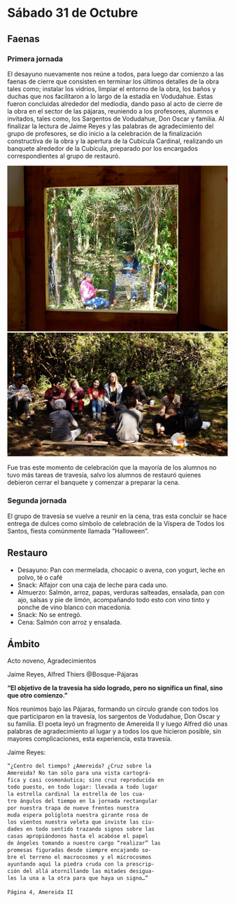 # Sábado 31 de Octubre

## Faenas

### Primera jornada

El desayuno nuevamente nos reúne a todos, para luego dar comienzo a las faenas de cierre que consisten en terminar los últimos detalles de la obra tales como; instalar los vidrios, limpiar el entorno de la obra, los baños y duchas que nos facilitaron a lo largo de la estadía en Vodudahue. Estas fueron concluidas alrededor del mediodía, dando paso al acto de cierre de la obra en el sector de las pájaras, reuniendo a los profesores, alumnos e invitados, tales como, los Sargentos de Vodudahue, Don Oscar y familia. Al finalizar la lectura de Jaime Reyes y las palabras de agradecimiento del grupo de profesores, se dio inicio a la celebración de la finalización constructiva de la obra y la apertura de la Cubícula Cardinal, realizando un banquete alrededor de la Cubícula, preparado por los encargados correspondientes al grupo de restauró.

![Almuerzo día 13](Celebración2.jpg)
![Acto de celebración](Celebración.jpg)


Fue tras este momento de celebración que la mayoría de los alumnos no tuvo más tareas de travesía, salvo los alumnos de restauró quienes debieron cerrar el banquete y comenzar a preparar la cena.


### Segunda jornada

El grupo de travesía se vuelve a reunir en la cena, tras esta concluir se hace entrega de dulces como símbolo de celebración de la Víspera de Todos los Santos, fiesta comúnmente llamada “Halloween”.

## Restauro
- Desayuno: Pan con mermelada, chocapic o avena, con yogurt, leche en polvo, té o café
- Snack: Alfajor con una caja de leche para cada uno.
- Almuerzo:  Salmón, arroz, papas, verduras salteadas, ensalada, pan con ajo, salsas y pie de limón, acompañando todo esto con vino tinto y ponche de vino blanco con macedonia.
- Snack: No se entregó.
- Cena: Salmón con arroz y ensalada.

## Ámbito

Acto noveno, Agradecimientos

Jaime Reyes, Alfred Thiers @Bosque-Pájaras

**“El objetivo de la travesía ha sido logrado, pero no significa un final, sino que otro comienzo.”**

Nos reunimos bajo las Pájaras, formando un círculo grande con todos los que participaron en la travesía, los sargentos de Vodudahue, Don Oscar y su familia. El poeta leyó un fragmento de Amereida II y luego Alfred dió unas palabras de agradecimiento al lugar y a todos los que hicieron posible, sin mayores complicaciones, esta experiencia, esta travesía.

Jaime Reyes:
    
    “¿Centro del tiempo? ¿Amereida? ¿Cruz sobre la
    Amereida? No tan sólo para una vista cartográ-
    fica y casi cosmonáutica; sino cruz reproducida en
    todo puesto, en todo lugar: llevada a todo lugar
    la estrella cardinal la estrella de los cua-
    tro ángulos del tiempo en la jornada rectangular
    por nuestra trapa de nueve frentes nuestra
    muda espera políglota nuestra girante rosa de
    los vientos nuestra veleta que inviste las ciu-
    dades en todo sentido trazando signos sobre las
    casas apropiándonos hasta el acabóse el papel
    de ángeles tomando a nuestro cargo “realizar” las
    promesas figuradas desde siempre encajando so-
    bre el terreno el macrocosmos y el microcosmos
    ayuntando aquí la piedra cruda con la prescrip-
    ción del allá atornillando las mitades desigua-
    les la una a la otra para que haya un signo…”
    
    Página 4, Amereida II
